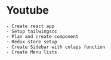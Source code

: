 # Youtube
    - Create react app
    - Setup tailwingscc
    - Plan and create component
    - Redux store setup
    - Create Sidebar with colaps function
    - Create Menu lists
